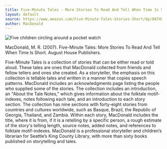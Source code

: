 ```yaml
---
title: Five-Minute Tales - More Stories To Read And Tell When Time Is Short
layout: default
source: https://www.amazon.com/Five-Minute-Tales-Stories-Short/dp/0874837820/ref=sr_1_1?dchild=1&keywords=Five-Minute+Tales%3A+More+Stories+To+Read+And+Tell+When+Time+Is+Short&qid=1619453455&s=books&sr=1-1
author: MacDonald
---
```

<div class="summary left"><img src="{{"/assets/images/five.jpg" | relative_url}}" alt="Five children circling around a pocket watch">

<p>MacDonald, M. R. (2007). Five-Minute Tales: More Stories To Read And Tell When Time Is Short. August House Publishers.</p>

<p>Five-Minute Tales is a collection of stories that can be either read or told aloud. These tales are ones that MacDonald collected from friends and fellow tellers and ones she created. As a storyteller, the emphasis on this collection is tellable tales and written in a manner that copies speech patterns. MacDonald includes an acknowledgments page listing the people who supplied some of the stories. The collection includes an introduction, an "About the Tale Notes," which gives information about the folktale motif-indexes, notes following each tale, and an introduction to each story section. The collection has nine sections with forty-eight stories from countries and cultures worldwide, such as Basque, Brazil, the Republic of Georgia, Thailand, and Zambia. Within each story, MacDonald includes the title, where it is from, if it is a retelling by a specific person, a rough estimate of the story's telling length, source notes, added notes, and references to folktale motif-indexes. MacDonald is a professional storyteller and children’s librarian for Seattle’s King County Library, with more than sixty books published on storytelling and tales.</p>
</div>
